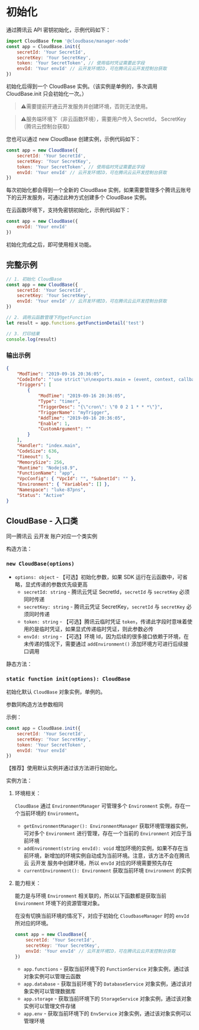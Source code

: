 # 初始化

通过腾讯云 API 密钥初始化，示例代码如下：

```javascript
import CloudBase from '@cloudbase/manager-node'
const app = CloudBase.init({
    secretId: 'Your SecretId',
    secretKey: 'Your SecretKey',
    token: 'Your SecretToken', // 使用临时凭证需要此字段
    envId: 'Your envId' // 云开发环境ID，可在腾讯云云开发控制台获取
})
```

初始化后得到一个 CloudBase 实例。（该实例是单例的，多次调用 CloudBase.init 只会初始化一次。）

> ⚠️需要提前开通云开发服务并创建环境，否则无法使用。

> ⚠️服务端环境下（非云函数环境），需要用户传入 SecretId， SecretKey（腾讯云控制台获取）

您也可以通过 new CloudBase 创建实例，示例代码如下：

```javascript
const app = new CloudBase({
    secretId: 'Your SecretId',
    secretKey: 'Your SecretKey',
    token: 'Your SecretToken', // 使用临时凭证需要此字段
    envId: 'Your envId' // 云开发环境ID，可在腾讯云云开发控制台获取
})
```

每次初始化都会得到一个全新的 CloudBase 实例，如果需要管理多个腾讯云账号下的云开发服务，可通过此种方式创建多个 CloudBase 实例。

在云函数环境下，支持免密钥初始化，示例代码如下：

```javascript
const app = new CloudBase({
    envId: 'Your envId'
})
```

初始化完成之后，即可使用相关功能。

## 完整示例

```javascript
// 1. 初始化 CloudBase
const app = new CloudBase({
    secretId: 'Your SecretId',
    secretKey: 'Your SecretKey',
    envId: 'Your envId' // 云开发环境ID，可在腾讯云云开发控制台获取
})

// 2. 调用云函数管理下的getFunction
let result = app.functions.getFunctionDetail('test')

// 3. 打印结果
console.log(result)
```

### 输出示例

```json
{
    "ModTime": "2019-09-16 20:36:05",
    "CodeInfo": "'use strict'\n\nexports.main = (event, context, callback) : {\n    console.log('Hello World')\n    console.log(event)\n    console.log(context)\n    callback(null, event)\n}\n",
    "Triggers": [
        {
            "ModTime": "2019-09-16 20:36:05",
            "Type": "timer",
            "TriggerDesc": "{\"cron\": \"0 0 2 1 * * *\"}",
            "TriggerName": "myTrigger",
            "AddTime": "2019-09-16 20:36:05",
            "Enable": 1,
            "CustomArgument": ""
        }
    ],
    "Handler": "index.main",
    "CodeSize": 636,
    "Timeout": 5,
    "MemorySize": 256,
    "Runtime": "Nodejs8.9",
    "FunctionName": "app",
    "VpcConfig": { "VpcId": "", "SubnetId": "" },
    "Environment": { "Variables": [] },
    "Namespace": "luke-87pns",
    "Status": "Active"
}
```

## CloudBase - 入口类

同一腾讯云 云开发 账户对应一个类实例

构造方法：

### `new CloudBase(options)`

-   `options: object` - 【可选】初始化参数，如果 SDK 运行在云函数中，可省略，显式传递的参数优先级更高
    -   `secretId: string` - 腾讯云凭证 SecretId，`secretId` 与 `secretKey` 必须同时传递
    -   `secretKey: string` - 腾讯云凭证 SecretKey，`secretId` 与 `secretKey` 必须同时传递
    -   `token: string` - 【可选】腾讯云临时凭证 `token`，传递此字段时意味着使用的是临时凭证，如果显式传递临时凭证，则此参数必传
    -   `envId: string` - 【可选】环境 Id，因为后续的很多接口依赖于环境，在未传递的情况下，需要通过 `addEnvironment()` 添加环境方可进行后续接口调用

静态方法：

### `static function init(options): CloudBase`

初始化默认 `CloudBase` 对象实例，单例的。

参数同构造方法参数相同

示例：

```javascript
const app = CloudBase.init({
    secretId: 'Your SecretId',
    secretKey: 'Your SecretKey',
    token: 'Your SecretToken',
    envId: 'Your envId'
})
```

【推荐】使用默认实例并通过该方法进行初始化。

实例方法：

1.  环境相关：

    `CloudBase` 通过 `EnvironmentManager` 可管理多个 `Environment` 实例，存在一个当前环境的 `Environment`。

    -   `getEnvironmentManager(): EnvironmentManager` 获取环境管理器实例，可对多个 `Environment` 进行管理，存在一个当前的 `Environment` 对应于当前环境
    -   `addEnvironment(string envId): void` 增加环境的实例，如果不存在当前环境，新增加的环境实例自动成为当前环境。注意，该方法不会在腾讯云 云开发 服务中创建环境，所以 `envId` 对应的环境需要预先存在
    -   `currentEnvironment(): Environment` 获取当前环境 `Environment` 的实例

2.  能力相关：

    能力是与环境 `Environment` 相关联的，所以以下函数都是获取当前 `Environment` 环境下的资源管理对象。

    在没有切换当前环境的情况下，对应于初始化 `CloudbaseManager` 时的 `envId` 所对应的环境。

    ```javascript
    const app = new CloudBase({
        secretId: 'Your SecretId',
        secretKey: 'Your SecretKey',
        envId: 'Your envId' // 云开发环境ID，可在腾讯云云开发控制台获取
    })
    ```

    -   `app.functions` - 获取当前环境下的 `FunctionService` 对象实例，通过该对象实例可以管理云函数
    -   `app.database` - 获取当前环境下的 `DatabaseService` 对象实例，通过该对象实例可以管理数据库
    -   `app.storage` - 获取当前环境下的 `StorageService` 对象实例，通过该对象实例可以管理文件存储
    -   `app.env` - 获取当前环境下的 `EnvService` 对象实例，通过该对象实例可以管理环境
